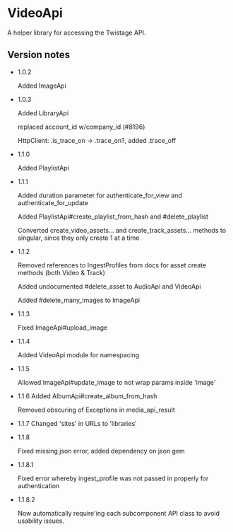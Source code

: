 VideoApi
========

A helper library for accessing the Twistage API.

Version notes
-------------
-   1.0.2

    Added ImageApi

-   1.0.3

    Added LibraryApi

    replaced account_id w/company_id (#8196)

    HttpClient: .is_trace_on -> .trace_on?, added .trace_off

-   1.1.0

    Added PlaylistApi

-   1.1.1

    Added duration parameter for authenticate_for_view and authenticate_for_update

    Added PlaylistApi#create_playlist_from_hash and #delete_playlist

    Converted create_video_assets... and create_track_assets... methods to singular, since they only create 1 at a time

-   1.1.2

    Removed references to IngestProfiles from docs for asset create methods (both Video & Track)

    Added undocumented #delete_asset to AudioApi and VideoApi

    Added #delete_many_images to ImageApi

-   1.1.3

    Fixed ImageApi#upload_image

-   1.1.4

    Added VideoApi module for namespacing

-   1.1.5

    Allowed ImageApi#update_image to not wrap params inside 'image'

-   1.1.6
    Added AlbumApi#create_album_from_hash

    Removed obscuring of Exceptions in media_api_result

-   1.1.7
    Changed 'sites' in URLs to 'libraries'

-   1.1.8

    Fixed missing json error, added dependency on json gem

-   1.1.8.1

    Fixed error whereby ingest_profile was not passed in properly for authentication

-   1.1.8.2

    Now automatically require'ing each subcomponent API class to avoid usability issues.
